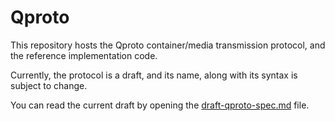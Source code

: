Qproto
======
This repository hosts the Qproto container/media transmission protocol, and the reference implementation code.

Currently, the protocol is a draft, and its name, along with its syntax is subject to change.

You can read the current draft by opening the [draft-qproto-spec.md](draft-qproto-spec.md) file.

